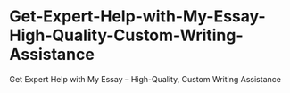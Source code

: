 # Get-Expert-Help-with-My-Essay-High-Quality-Custom-Writing-Assistance
Get Expert Help with My Essay – High-Quality, Custom Writing Assistance
